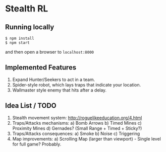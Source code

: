 # Stealth RL

## Running locally

```
$ npm install
$ npm start
```

and then open a browser to `localhost:8000`

## Implemented Features

1) Expand Hunter/Seekers to act in a team.
2) Spider-style robot, which lays traps that indicate your location.
3) Wallmaster style enemy that hits after a delay.

## Idea List / TODO

1) Stealth movement system: http://roguelikeeducation.org/4.html
2) Traps/Attacks mechanisms:
  a) Bomb Arrows
  b) Timed Mines
  c) Proximity Mines
  d) Gernades? (Small Range + Timed + Sticky?)
3) Traps/Attacks consequences:
  a) Smoke
  b) Noise
  c) Triggering
4) Map improvements:
  a) Scrolling Map (larger than viewport) - Single level for full game? Probably.
